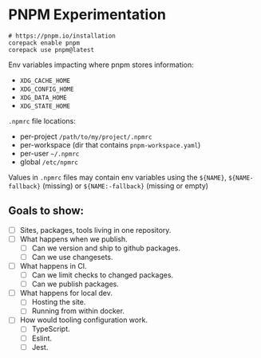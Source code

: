 # PNPM Experimentation

```shell
# https://pnpm.io/installation
corepack enable pnpm
corepack use pnpm@latest
```

Env variables impacting where pnpm stores information:

- `XDG_CACHE_HOME`
- `XDG_CONFIG_HOME`
- `XDG_DATA_HOME`
- `XDG_STATE_HOME`

`.npmrc` file locations:

- per-project `/path/to/my/project/.npmrc`
- per-workspace (dir that contains `pnpm-workspace.yaml`)
- per-user `~/.npmrc`
- global `/etc/npmrc`

Values in `.npmrc` files may contain env variables using the `${NAME}`, `${NAME-fallback}` (missing) or `${NAME:-fallback}` (missing or empty)

## Goals to show:

- [ ] Sites, packages, tools living in one repository.
- [ ] What happens when we publish.
  - [ ] Can we version and ship to github packages.
  - [ ] Can we use changesets.
- [ ] What happens in CI.
  - [ ] Can we limit checks to changed packages.
  - [ ] Can we publish packages.
- [ ] What happens for local dev.
  - [ ] Hosting the site.
  - [ ] Running from within docker.
- [ ] How would tooling configuration work.
  - [ ] TypeScript.
  - [ ] Eslint.
  - [ ] Jest.
